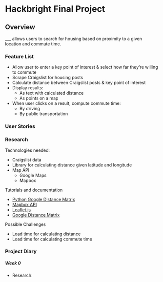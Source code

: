 # Hackbright Final Project


## Overview
___ allows users to search for housing based on proximity to a given location and commute time.

### Feature List
- Allow user to enter a key point of interest & select how far they're willing to commute
- Scrape Craigslist for housing posts
- Calculate distance between Craigslist posts & key point of interest
- Display results:
  - As text with calculated distance
  - As points on a map
- When user clicks on a result, compute commute time:
  - By driving
  - By public transportation


### User Stories

### Research
Technologies needed:
- Craigslist data
- Library for calculating distance given latitude and longitude
- Map API
  - Google Maps
  - Mapbox

Tutorials and documentation
- [Python Google Distance Matrix](https://github.com/argaen/python-google-distance-matrix)
- [Mapbox API](https://www.mapbox.com/developers/api/directions/)
- [Leaflet.js](http://leafletjs.com/examples/quick-start.html)
- [Google Distance Matrix](https://developers.google.com/maps/documentation/distancematrix/intro)

Possible Challenges
- Load time for calculating distance
- Load time for calculating commute time

### Project Diary

##### Week 0
- Research:

